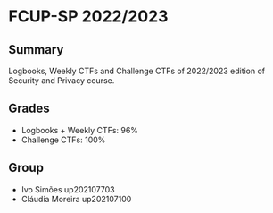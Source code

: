 # FCUP-SP 2022/2023

## Summary

Logbooks, Weekly CTFs and Challenge CTFs of 2022/2023 edition of Security and Privacy course.

## Grades

- Logbooks + Weekly CTFs: 96%
- Challenge CTFs: 100%

## Group

- Ivo Simões up202107703
- Cláudia Moreira up202107100

